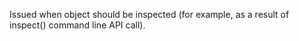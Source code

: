 Issued when object should be inspected (for example, as a result of inspect() command line API
call).